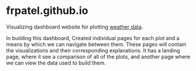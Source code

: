 # frpatel.github.io

Visualizing dashboard website for plotting [weather data](Resources/cities.csv).

In building this dashboard, Created individual pages for each plot and a means by which we can navigate between them. 
These pages will contain the visualizations and their corresponding explanations. 
It has a landing page, where it see a comparison of all of the plots, and another page where we can view the data used to build them.
